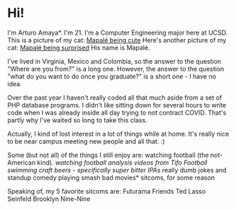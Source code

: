 # Hi! 
I'm Arturo Amaya*. I'm 21. I'm a Computer Engineering major here at UCSD. 
This is a picture of my cat:
[Mapalé being cute](1956a31a-7fee-4a61-98c9-283a36ebf2f2.jpg)
Here's another picture of my cat:
[Mapalé being surprised](IMG_3804.JPG)
His name is Mapalé.

I've lived in Virginia, Mexico and Colombia, so the answer to the question "Where are you from?" is a long one. However, the answer to the question "what do you want to do once you graduate?" is a short one - I have no idea.

Over the past year I haven't really coded all that much aside from a set of PHP database programs. I didn't like sitting down for several hours to write code when I was already inside all day trying to not contract COVID. That's partly why I've waited so long to take this class.

Actually, I kind of lost interest in a lot of things while at home. It's really nice to be near campus meeting new people and all that. :)

Some (but not all) of the things I still enjoy are:
watching football (the not-American kind)*.
watching football analysis videos from Tifo Football
swimming
craft beers - specifically super bitter IPAs*
really dumb jokes and standup comedy
playing smash
bad movies*
sitcoms, for some reason

Speaking of, my 5 favorite sitcoms are:
Futurama
Friends
Ted Lasso
Seinfeld
Brooklyn Nine-Nine


